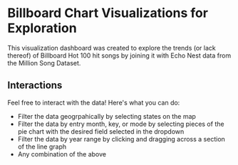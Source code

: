 # Billboard Chart Visualizations for Exploration

This visualization dashboard was created to explore the trends (or lack thereof) of Billboard Hot 100 
hit songs by joining it with Echo Nest data from the Million Song Dataset.

## Interactions

Feel free to interact with the data! Here's what you can do:
* Filter the data geogrpahically by selecting states on the map
* Filter the data by entry month, key, or mode by selecting pieces of the pie chart with the 
desired field selected in the dropdown
* Filter the data by year range by clicking and dragging across a section of the line graph
* Any combination of the above
